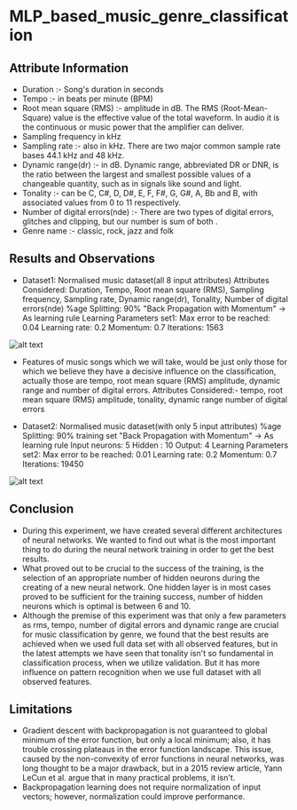 # MLP_based_music_genre_classification

## Attribute Information

* Duration :- Song's duration in seconds
* Tempo :- in beats per minute (BPM)
* Root mean square (RMS) :- amplitude in dB. The RMS (Root-Mean-Square) value is the effective value of the total waveform. In audio it is the continuous or music power that the amplifier can deliver.
* Sampling frequency in kHz
* Sampling rate :- also in kHz. There are two major common sample rate bases 44.1 kHz and 48 kHz. 
* Dynamic range(dr) :- in dB. Dynamic range, abbreviated DR or DNR, is the ratio between the largest and smallest possible values of a changeable quantity, such as in signals like sound and light. 
* Tonality :- can be C, C#, D, D#, E, F, F#, G, G#, A, Bb and B, with associated values from 0 to 11 respectively.
* Number of digital errors(nde) :- There are two types of digital errors, glitches and clipping, but our number is sum of both . 
* Genre name :- classic, rock, jazz and folk

## Results and Observations

* Dataset1: Normalised music dataset(all 8 input attributes)
Attributes Considered: Duration, Tempo, Root mean square (RMS), Sampling frequency, Sampling rate, Dynamic range(dr), Tonality, Number of digital errors(nde)
%age Splitting: 90%
"Back Propagation with Momentum" -> As learning rule
Learning Parameters set1:
Max error to be reached: 0.04
Learning rate: 0.2
Momentum: 0.7
Iterations: 1563

![alt text](https://github.com/Lucky94/MLP_based_music_genre_classification/tree/master/images/result1.png "Result 1")

- Features of music songs which we will take, would be just only those for which we believe they have a decisive influence on the classification, actually those are tempo, root mean square (RMS) amplitude, dynamic range and number of digital errors.
Attributes Considered:- 
tempo, 
root mean square (RMS) amplitude, 
tonality, dynamic range 
 number of digital errors

* Dataset2: Normalised music dataset(with only 5 input attributes)
%age Splitting: 90% training set
"Back Propagation with Momentum" -> As learning rule
Input neurons: 5
Hidden : 10
Output: 4
Learning Parameters set2:
Max error to be reached: 0.01
Learning rate: 0.2
Momentum: 0.7
Iterations: 19450

![alt text](https://github.com/Lucky94/MLP_based_music_genre_classification/tree/master/images/result2.png "Result 2")


## Conclusion
* During this experiment, we have created several different architectures of neural networks. We wanted to find out what is the most important thing to do during the neural network training in order to get the best results.
* What proved out to be crucial to the success of the training, is the selection of an appropriate number of hidden neurons during the creating of a new neural network. One hidden layer is in most cases proved to be sufficient for the training success, number of hidden neurons which is optimal is between 6 and 10.
* Although the premise of this experiment was that only a few parameters as rms, tempo, number of digital errors and dynamic range are crucial for music classification by genre, we found that the best results are achieved when we used full data set with all observed features, but in the latest attempts we have seen that tonality isn't so fundamental in classification process, when we utilize validation. But it has more influence on pattern recognition when we use full dataset with all observed features.

## Limitations
* Gradient descent with backpropagation is not guaranteed to global minimum of the error function, but only a local minimum; also, it has trouble crossing plateaus in the error function landscape. This issue, caused by the non-convexity of error functions in neural networks, was long thought to be a major drawback, but in a 2015 review article, Yann LeCun et al. argue that in many practical problems, it isn't.
* Backpropagation learning does not require normalization of input vectors; however, normalization could improve performance.

